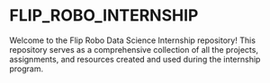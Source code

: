 # FLIP_ROBO_INTERNSHIP
Welcome to the Flip Robo Data Science Internship repository! This repository serves as a comprehensive collection of all the projects, assignments, and resources created and used during the internship program.

